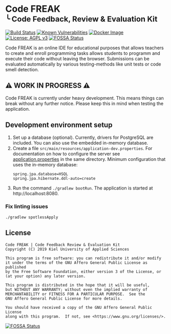 Code FREAK<br><small>╰ Code Feedback, Review & Evaluation Kit</small>
======

[![Build Status](https://travis-ci.com/code-freak/code-freak.svg?branch=master)](https://travis-ci.com/code-freak/code-freak)
[![Known Vulnerabilities](https://snyk.io/test/github/code-freak/code-freak/badge.svg?targetFile=build.gradle)](https://snyk.io/test/github/code-freak/code-freak?targetFile=build.gradle)
[![Docker Image](https://img.shields.io/docker/cloud/build/cfreak/code-freak.svg)](https://hub.docker.com/r/cfreak/code-freak)
[![License: AGPL v3](https://img.shields.io/badge/License-AGPL%20v3-informational.svg)](https://www.gnu.org/licenses/agpl-3.0)
[![FOSSA Status](https://app.fossa.io/api/projects/git%2Bgithub.com%2Fcode-freak%2Fcode-freak.svg?type=shield)](https://app.fossa.io/projects/git%2Bgithub.com%2Fcode-freak%2Fcode-freak?ref=badge_shield)

Code FREAK is an online IDE for educational purposes that allows teachers to create and enroll programming tasks
allows students to programm and execute their code without leaving the browser. Submissions can be evaluated
automatically by various testing-methods like unit tests or code smell detection.

## ⚠️ WORK IN PROGRESS ⚠️
Code FREAK is currently under heavy development. This means things can break without any further notice.
Please keep this in mind when testing the application.

## Development environment setup

1) Set up a database (optional). Currently, drivers for PostgreSQL are included. You can also use the embedded in-memory database.
2) Create a file `src/main/resources/application-dev.properties`. For documentation on how to configure the
   server see [application.properties](https://github.com/code-freak/code-freak/blob/master/src/main/resources/application.properties)
   in the same directory. Minimum configuration that uses the in-memory database:
   ```
   spring.jpa.database=HSQL
   spring.jpa.hibernate.ddl-auto=create
   ```
3) Run the command `./gradlew bootRun`. The application is started at http://localhost:8080.

### Fix linting issues
    ./gradlew spotlessApply

## License
    Code FREAK | Code Feedback Review & Evaluation Kit
    Copyright (C) 2019 Kiel University of Applied Sciences
    
    This program is free software: you can redistribute it and/or modify
    it under the terms of the GNU Affero General Public License as published
    by the Free Software Foundation, either version 3 of the License, or
    (at your option) any later version.
    
    This program is distributed in the hope that it will be useful,
    but WITHOUT ANY WARRANTY; without even the implied warranty of
    MERCHANTABILITY or FITNESS FOR A PARTICULAR PURPOSE.  See the
    GNU Affero General Public License for more details.
    
    You should have received a copy of the GNU Affero General Public License
    along with this program.  If not, see <https://www.gnu.org/licenses/>.


[![FOSSA Status](https://app.fossa.io/api/projects/git%2Bgithub.com%2Fcode-freak%2Fcode-freak.svg?type=large)](https://app.fossa.io/projects/git%2Bgithub.com%2Fcode-freak%2Fcode-freak?ref=badge_large)
